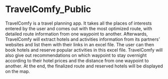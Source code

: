 # TravelComfy_Public

TravelComfy is a travel planning app. It takes all the places of interests entered by the user and comes out with the most optimized route, with detailed route information from one waypoint to another. Afterwards, TravelComfy will extract hotels and activities information from its partners’ websites and list them with their links in an excel file. The user can then book hotels and reserve popular activities in this excel file. TravelComfy will also give out recommendations on which waypoint to stay overnight according to their hotel prices and the distance from one waypoint to another. At the end, the finalized route and reserved hotels will be displayed on the map.
